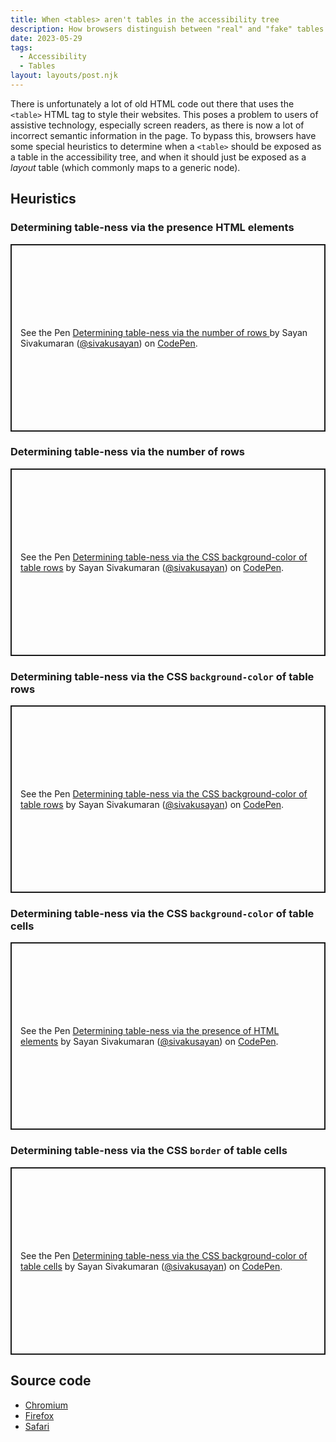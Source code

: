 ```yaml
---
title: When <tables> aren't tables in the accessibility tree
description: How browsers distinguish between "real" and "fake" tables for accessibility
date: 2023-05-29
tags:
  - Accessibility
  - Tables
layout: layouts/post.njk
---
```


There is unfortunately a lot of old HTML code out there that uses the <code>&lt;table&gt;</code> HTML tag to style their websites. This poses a problem to users of assistive technology, especially screen readers, as there is now a lot of incorrect semantic information in the page. To bypass this, browsers have some special heuristics to determine when a <code>&lt;table&gt;</code> should be exposed as a table in the accessibility tree, and when it should just be exposed as a *layout* table (which commonly maps to a generic node).

## Heuristics
### Determining table-ness via the presence HTML elements
<p class="codepen" data-height="300" data-theme-id="dark" data-default-tab="html,result" data-slug-hash="LYgozwL" data-preview="true" data-editable="true" data-user="sivakusayan" style="height: 300px; box-sizing: border-box; display: flex; align-items: center; justify-content: center; border: 2px solid; margin: 1em 0; padding: 1em;">
  <span>See the Pen <a href="https://codepen.io/sivakusayan/pen/LYgozwL">
  Determining table-ness via the number of rows </a> by Sayan Sivakumaran (<a href="https://codepen.io/sivakusayan">@sivakusayan</a>)
  on <a href="https://codepen.io">CodePen</a>.</span>
</p>
<script async src="https://cpwebassets.codepen.io/assets/embed/ei.js"></script>

### Determining table-ness via the number of rows
<p class="codepen" data-height="300" data-theme-id="dark" data-default-tab="html,result" data-slug-hash="KKGLXjj" data-preview="true" data-editable="true" data-user="sivakusayan" style="height: 300px; box-sizing: border-box; display: flex; align-items: center; justify-content: center; border: 2px solid; margin: 1em 0; padding: 1em;">
  <span>See the Pen <a href="https://codepen.io/sivakusayan/pen/KKGLXjj">
  Determining table-ness via the CSS background-color of table rows</a> by Sayan Sivakumaran (<a href="https://codepen.io/sivakusayan">@sivakusayan</a>)
  on <a href="https://codepen.io">CodePen</a>.</span>
</p>
<script async src="https://cpwebassets.codepen.io/assets/embed/ei.js"></script>

### Determining table-ness via the CSS <code>background-color</code> of table rows
<p class="codepen" data-height="300" data-theme-id="dark" data-default-tab="html,result" data-slug-hash="jOeoGoo" data-preview="true" data-editable="true" data-user="sivakusayan" style="height: 300px; box-sizing: border-box; display: flex; align-items: center; justify-content: center; border: 2px solid; margin: 1em 0; padding: 1em;">
  <span>See the Pen <a href="https://codepen.io/sivakusayan/pen/jOeoGoo">
  Determining table-ness via the CSS background-color of table rows</a> by Sayan Sivakumaran (<a href="https://codepen.io/sivakusayan">@sivakusayan</a>)
  on <a href="https://codepen.io">CodePen</a>.</span>
</p>
<script async src="https://cpwebassets.codepen.io/assets/embed/ei.js"></script>

### Determining table-ness via the CSS <code>background-color</code> of table cells
<p class="codepen" data-height="300" data-theme-id="dark" data-default-tab="html,result" data-slug-hash="YzJbrmY" data-preview="true" data-editable="true" data-user="sivakusayan" style="height: 300px; box-sizing: border-box; display: flex; align-items: center; justify-content: center; border: 2px solid; margin: 1em 0; padding: 1em;">
  <span>See the Pen <a href="https://codepen.io/sivakusayan/pen/YzJbrmY">
  Determining table-ness via the presence of HTML elements</a> by Sayan Sivakumaran (<a href="https://codepen.io/sivakusayan">@sivakusayan</a>)
  on <a href="https://codepen.io">CodePen</a>.</span>
</p>
<script async src="https://cpwebassets.codepen.io/assets/embed/ei.js"></script>

### Determining table-ness via the CSS <code>border</code> of table cells
<p class="codepen" data-height="300" data-theme-id="dark" data-default-tab="html,result" data-slug-hash="wvYbrVR" data-preview="true" data-editable="true" data-user="sivakusayan" style="height: 300px; box-sizing: border-box; display: flex; align-items: center; justify-content: center; border: 2px solid; margin: 1em 0; padding: 1em;">
  <span>See the Pen <a href="https://codepen.io/sivakusayan/pen/wvYbrVR">
  Determining table-ness via the CSS background-color of table cells</a> by Sayan Sivakumaran (<a href="https://codepen.io/sivakusayan">@sivakusayan</a>)
  on <a href="https://codepen.io">CodePen</a>.</span>
</p>
<script async src="https://cpwebassets.codepen.io/assets/embed/ei.js"></script>

## Source code
- <a href="https://source.chromium.org/chromium/chromium/src/+/main:third_party/blink/renderer/modules/accessibility/ax_layout_object.cc;drc=99f969b129a7123125ac7af40afb24277dd4767a;l=1043">Chromium</a>
- <a href="https://searchfox.org/mozilla-central/rev/0c2945ad4769e2d4428c72e6ddd78d60eb920394/accessible/generic/TableAccessible.cpp#19">Firefox</a>
- <a href="https://github.com/WebKit/WebKit/blob/023f54b8e5b80830c6d4eee7f54143aa4d15b9b9/Source/WebCore/accessibility/AccessibilityTable.cpp#L114">Safari</a>